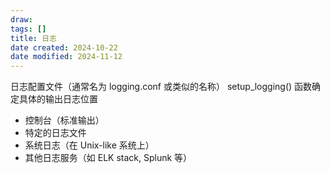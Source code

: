 ```yaml
---
draw:
tags: []
title: 日志
date created: 2024-10-22
date modified: 2024-11-12
---
```


日志配置文件（通常名为 logging.conf 或类似的名称）
setup_logging() 函数确定具体的输出日志位置

- 控制台（标准输出）
- 特定的日志文件
- 系统日志（在 Unix-like 系统上）
- 其他日志服务（如 ELK stack, Splunk 等）

